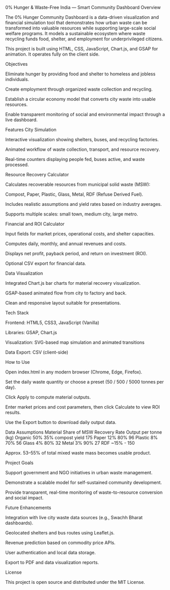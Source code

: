 0% Hunger & Waste-Free India — Smart Community Dashboard
Overview

The 0% Hunger Community Dashboard is a data-driven visualization and financial simulation tool that demonstrates how urban waste can be transformed into valuable resources while supporting large-scale social welfare programs. It models a sustainable ecosystem where waste recycling funds food, shelter, and employment for underprivileged citizens.

This project is built using HTML, CSS, JavaScript, Chart.js, and GSAP for animation. It operates fully on the client side.

Objectives

Eliminate hunger by providing food and shelter to homeless and jobless individuals.

Create employment through organized waste collection and recycling.

Establish a circular economy model that converts city waste into usable resources.

Enable transparent monitoring of social and environmental impact through a live dashboard.

Features
City Simulation

Interactive visualization showing shelters, buses, and recycling factories.

Animated workflow of waste collection, transport, and resource recovery.

Real-time counters displaying people fed, buses active, and waste processed.

Resource Recovery Calculator

Calculates recoverable resources from municipal solid waste (MSW):

Compost, Paper, Plastic, Glass, Metal, RDF (Refuse Derived Fuel).

Includes realistic assumptions and yield rates based on industry averages.

Supports multiple scales: small town, medium city, large metro.

Financial and ROI Calculator

Input fields for market prices, operational costs, and shelter capacities.

Computes daily, monthly, and annual revenues and costs.

Displays net profit, payback period, and return on investment (ROI).

Optional CSV export for financial data.

Data Visualization

Integrated Chart.js bar charts for material recovery visualization.

GSAP-based animated flow from city to factory and back.

Clean and responsive layout suitable for presentations.

Tech Stack

Frontend: HTML5, CSS3, JavaScript (Vanilla)

Libraries: GSAP, Chart.js

Visualization: SVG-based map simulation and animated transitions

Data Export: CSV (client-side)

How to Use

Open index.html in any modern browser (Chrome, Edge, Firefox).

Set the daily waste quantity or choose a preset (50 / 500 / 5000 tonnes per day).

Click Apply to compute material outputs.

Enter market prices and cost parameters, then click Calculate to view ROI results.

Use the Export button to download daily output data.

Data Assumptions
Material	Share of MSW	Recovery Rate	Output per tonne (kg)
Organic	50%	35% compost yield	175
Paper	12%	80%	96
Plastic	8%	70%	56
Glass	4%	80%	32
Metal	3%	90%	27
RDF	~15%	-	150

Approx. 53–55% of total mixed waste mass becomes usable product.

Project Goals

Support government and NGO initiatives in urban waste management.

Demonstrate a scalable model for self-sustained community development.

Provide transparent, real-time monitoring of waste-to-resource conversion and social impact.

Future Enhancements

Integration with live city waste data sources (e.g., Swachh Bharat dashboards).

Geolocated shelters and bus routes using Leaflet.js.

Revenue prediction based on commodity price APIs.

User authentication and local data storage.

Export to PDF and data visualization reports.

License

This project is open source and distributed under the MIT License.
